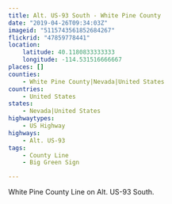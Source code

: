 ```yaml
---
title: Alt. US-93 South - White Pine County
date: "2019-04-26T09:34:03Z"
imageid: "5115743561852684267"
flickrid: "47859778441"
location:
    latitude: 40.1180833333333
    longitude: -114.531516666667
places: []
counties:
    - White Pine County|Nevada|United States
countries:
    - United States
states:
    - Nevada|United States
highwaytypes:
    - US Highway
highways:
    - Alt. US-93
tags:
    - County Line
    - Big Green Sign

---
```

White Pine County Line on Alt. US-93 South.